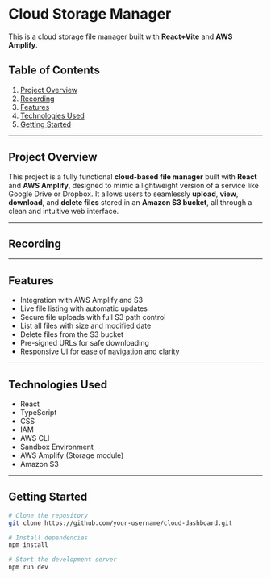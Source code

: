 # Cloud Storage Manager

This is a cloud storage file manager built with **React+Vite** and **AWS Amplify**.

## Table of Contents

1. [Project Overview](#project-overview)
2. [Recording](#recording)
3. [Features](#features)
4. [Technologies Used](#technologies-used)
4. [Getting Started](#getting-started)
---

## Project Overview
This project is a fully functional **cloud-based file manager** built with **React** and **AWS Amplify**, designed to mimic a lightweight version of a service like Google Drive or Dropbox. It allows users to seamlessly **upload**, **view**, **download**, and **delete files** stored in an **Amazon S3 bucket**, all through a clean and intuitive web interface.


---
## Recording

---
## Features

- Integration with AWS Amplify and S3
- Live file listing with automatic updates
- Secure file uploads with full S3 path control
- List all files with size and modified date
- Delete files from the S3 bucket
- Pre-signed URLs for safe downloading
- Responsive UI for ease of navigation and clarity

---

##  Technologies Used

- React
- TypeScript
- CSS
- IAM
- AWS CLI
- Sandbox Environment
- AWS Amplify (Storage module)
- Amazon S3

---

## Getting Started

```bash
# Clone the repository
git clone https://github.com/your-username/cloud-dashboard.git

# Install dependencies
npm install

# Start the development server
npm run dev
